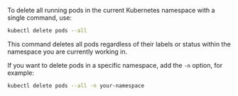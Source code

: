 To delete all running pods in the current Kubernetes namespace with a single command, use:

```bash
kubectl delete pods --all
```

This command deletes all pods regardless of their labels or status within the namespace you are currently working in.

If you want to delete pods in a specific namespace, add the `-n` option, for example:

```bash
kubectl delete pods --all -n your-namespace
```
